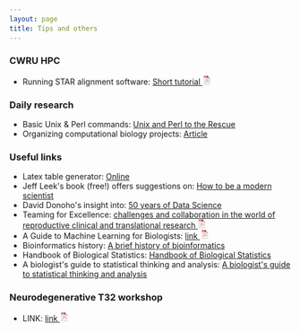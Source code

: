 ```yaml
---
layout: page
title: Tips and others
---
```


### CWRU HPC

- Running STAR alignment software: [Short tutorial ![CV as pdf](./assets/pics/pdf-icon.png)](STAR_CWRU_HPC.pdf)


### Daily research

- Basic Unix &amp; Perl commands: [Unix and Perl to the Rescue](http://korflab.ucdavis.edu/unix_and_perl/)
- Organizing computational biology projects: [Article](https://journals.plos.org/ploscompbiol/article?id=10.1371/journal.pcbi.1000424)


### Useful links

- Latex table generator: [Online](https://www.tablesgenerator.com/)
- Jeff Leek's book (free!) offers suggestions on: [How to be a modern scientist](https://leanpub.com/modernscientist)
- David Donoho's insight into: [50 years of Data Science](https://courses.csail.mit.edu/18.337/2015/docs/50YearsDataScience.pdf)
- Teaming for Excellence: [challenges and collaboration in the world of reproductive clinical and translational research ![CV as pdf](./assets/pics/pdf-icon.png)](teaming_for_exce.pdf)
- A Guide to Machine Learning for Biologists: [link ![CV as pdf](./assets/pics/pdf-icon.png)](NRev21.pdf)
- Bioinformatics history: [A brief history of bioinformatics](https://doi.org/10.1093/bib/bby063)
- Handbook of Biological Statistics: [Handbook of Biological Statistics](https://www.biostathandbook.com/)
- A biologist's guide to statistical thinking and analysis: [A biologist's guide to statistical thinking and analysis](https://www.ncbi.nlm.nih.gov/books/NBK153593/)






 ### Neurodegenerative T32 workshop 
- LINK: [link ![CV as pdf](./assets/pics/pdf-icon.png)](pval.pdf) 

<!-- ### UofSC Stat 2022 Talk 
- LINK: [link ![CV as pdf](./assets/pics/pdf-icon.png)](dissect.pdf)  -->

<!-- ### Wu scATACseq CWRU Talk 
- LINK: [link ![CV as pdf](./assets/pics/pdf-icon.png)](WU_scATACseq.pdf) -->



